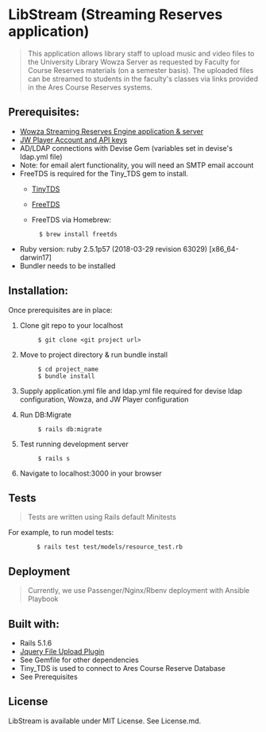 # LibStream (Streaming Reserves application)

> This application allows library staff to upload music and video files to the University Library
Wowza Server as requested by Faculty for Course Reserves materials (on a semester basis). The uploaded files
can be streamed to students in the faculty's classes via links provided in the Ares Course Reserves systems.

## Prerequisites:

- [Wowza Streaming Reserves Engine application & server](https://www.wowza.com/docs/wowza-streaming-engine-getting-started)
- [JW Player Account and API keys](jwplayer.com)
- AD/LDAP connections with Devise Gem (variables set in devise's ldap.yml file)
- Note: for email alert functionality, you will need an SMTP email account
- FreeTDS is required for the Tiny_TDS gem to install.
    - [TinyTDS](https://www.rubydoc.info/gems/tiny_tds/0.7.0)
    - [FreeTDS](http://www.freetds.org/userguide/install.htm)
    - FreeTDS via Homebrew:

            $ brew install freetds

- Ruby version: ruby 2.5.1p57 (2018-03-29 revision 63029) [x86_64-darwin17]
- Bundler needs to be installed

## Installation:

Once prerequisites are in place:

1. Clone git repo to your localhost

            $ git clone <git project url>

2. Move to project directory & run bundle install

            $ cd project_name
            $ bundle install

3. Supply application.yml file and ldap.yml file required for devise ldap configuration, Wowza, and JW Player configuration

4. Run DB:Migrate

            $ rails db:migrate

5. Test running development server

            $ rails s

6. Navigate to localhost:3000 in your browser



## Tests

> Tests are written using Rails default Minitests

For example, to run model tests:

            $ rails test test/models/resource_test.rb

## Deployment

> Currently, we use Passenger/Nginx/Rbenv deployment with Ansible Playbook

## Built with:

- Rails 5.1.6
- [Jquery File Upload Plugin](https://github.com/blueimp/jQuery-File-Upload)
- See Gemfile for other dependencies
- Tiny_TDS is used to connect to Ares Course Reserve Database
- See Prerequisites


## License

LibStream is available under MIT License. See License.md.

